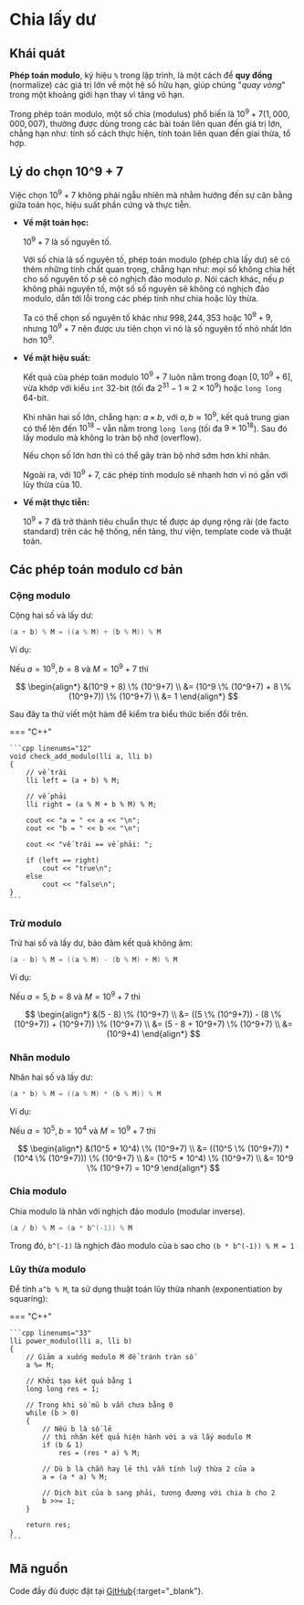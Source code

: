 # Chia lấy dư

## Khái quát

**Phép toán modulo**, ký hiệu `%` trong lập trình, là một cách để **quy đồng** (normalize) các giá trị lớn về một hệ số hữu hạn, giúp chúng "*quay vòng*" trong một khoảng giới hạn thay vì tăng vô hạn.

Trong phép toán modulo, một số chia (modulus) phổ biến là $10^9 + 7 (1,000,000,007)$, thường được dùng trong các bài toán liên quan đến giá trị lớn, chẳng hạn như: tính số cách thực hiện, tính toán liên quan đến giai thừa, tổ hợp.

## Lý do chọn 10^9 + 7

Việc chọn $10^9 + 7$ không phải ngẫu nhiên mà nhằm hướng đến sự cân bằng giữa toán học, hiệu suất phần cứng và thực tiễn.

- **Về mặt toán học:**

    $10^9 + 7$ là số nguyên tố.
    
    Với số chia là số nguyên tố, phép toán modulo (phép chia lấy dư) sẽ có thêm những tính chất quan trọng, chẳng hạn như: mọi số không chia hết cho số nguyên tố $p$ sẽ có nghịch đảo modulo $p$. Nói cách khác, nếu $p$ không phải nguyên tố, một số số nguyên sẽ không có nghịch đảo modulo, dẫn tới lỗi trong các phép tính như chia hoặc lũy thừa.
    
    Ta có thể chọn số nguyên tố khác như $998,244,353$ hoặc $10^9 + 9$, nhưng $10^9 + 7$ nên được ưu tiên chọn vì nó là số nguyên tố nhỏ nhất lớn hơn $10^9$.

- **Về mặt hiệu suất:**

    Kết quả của phép toán modulo $10^9 + 7$ luôn nằm trong đoạn $\lbrack 0, 10^9 + 6 \rbrack$, vừa khớp với kiểu `int` 32-bit (tối đa $2^{31}-1 \approx 2 \times 10^9$) hoặc `long long` 64-bit.

    Khi nhân hai số lớn, chẳng hạn: $a \times b$, với $a, b \approx 10^9$, kết quả trung gian có thể lên đến $10^{18}$ – vẫn nằm trong `long long` (tối đa $9 \times 10^{18}$). Sau đó lấy modulo mà không lo tràn bộ nhớ (overflow).

    Nếu chọn số lớn hơn thì có thể gây tràn bộ nhớ sớm hơn khi nhân.
    
    Ngoài ra, với $10^9 + 7$, các phép tính modulo sẽ nhanh hơn vì nó gần với lũy thừa của 10.
    
- **Về mặt thực tiễn:**

    $10^9 + 7$ đã trở thành tiêu chuẩn thực tế được áp dụng rộng rãi (de facto standard) trên các hệ thống, nền tảng, thư viện, template code và thuật toán.

## Các phép toán modulo cơ bản

### Cộng modulo

Cộng hai số và lấy dư:

```cpp
(a + b) % M = ((a % M) + (b % M)) % M
```

Ví dụ:

Nếu $a = 10^9, b = 8$ và $M = 10^9+7$ thì

$$
\begin{align*}
&(10^9 + 8) \% (10^9+7) \\
&= (10^9 \% (10^9+7) + 8 \% (10^9+7)) \% (10^9+7) \\
&= 1
\end{align*}
$$

Sau đây ta thử viết một hàm để kiểm tra biểu thức biến đổi trên.

=== "C++"

    ```cpp linenums="12"
    void check_add_modulo(lli a, lli b)
    {
        // vế trái
        lli left = (a + b) % M; 
        
        // vế phải
        lli right = (a % M + b % M) % M;

        cout << "a = " << a << "\n";
        cout << "b = " << b << "\n";

        cout << "vế trái == vế phải: ";
        
        if (left == right)
            cout << "true\n";
        else
            cout << "false\n"; 
    }
    ```

### Trừ modulo

Trừ hai số và lấy dư, bảo đảm kết quả không âm:

```cpp
(a - b) % M = ((a % M) - (b % M) + M) % M
```

Ví dụ:

Nếu $a = 5, b = 8$ và $M = 10^9+7$ thì

$$
\begin{align*}
&(5 - 8) \% (10^9+7) \\
&= ((5 \% (10^9+7)) - (8 \% (10^9+7)) + (10^9+7)) \% (10^9+7) \\
&= (5 - 8 + 10^9+7) \% (10^9+7) \\
&= (10^9+4)
\end{align*}
$$

### Nhân modulo

Nhân hai số và lấy dư:

```cpp
(a * b) % M = ((a % M) * (b % M)) % M
```

Ví dụ:

Nếu $a = 10^5, b = 10^4$ và $M = 10^9+7$ thì

$$
\begin{align*}
&(10^5 * 10^4) \% (10^9+7) \\
&= ((10^5 \% (10^9+7)) * (10^4 \% (10^9+7))) \% (10^9+7) \\
&= (10^5 * 10^4) \% (10^9+7) \\
&= 10^9 \% (10^9+7) = 10^9
\end{align*}
$$

### Chia modulo

Chia modulo là nhân với nghịch đảo modulo (modular inverse).

```cpp
(a / b) % M = (a * b^(-1)) % M
```

Trong đó, `b^(-1)` là nghịch đảo modulo của `b` sao cho `(b * b^(-1)) % M = 1`

### Lũy thừa modulo

Để tính `a^b % M`, ta sử dụng thuật toán lũy thừa nhanh (exponentiation by squaring):

=== "C++"

    ```cpp linenums="33"
    lli power_modulo(lli a, lli b)
    {
        // Giảm a xuống modulo M để tránh tràn số
        a %= M;

        // Khởi tạo kết quả bằng 1
        long long res = 1;
        
        // Trong khi số mũ b vẫn chưa bằng 0
        while (b > 0)
        {
            // Nếu b là số lẻ
            // thì nhân kết quả hiện hành với a và lấy modulo M 
            if (b & 1)                
                res = (res * a) % M;
            
            // Dù b là chẵn hay lẻ thì vẫn tính luỹ thừa 2 của a
            a = (a * a) % M;
            
            // Dịch bit của b sang phải, tương đương với chia b cho 2
            b >>= 1;
        }
        
        return res;
    }
    ```

## Mã nguồn

Code đầy đủ được đặt tại [GitHub](https://github.com/vtchitruong/thnc/tree/main/arithmetic/modulo){:target="_blank"}.
